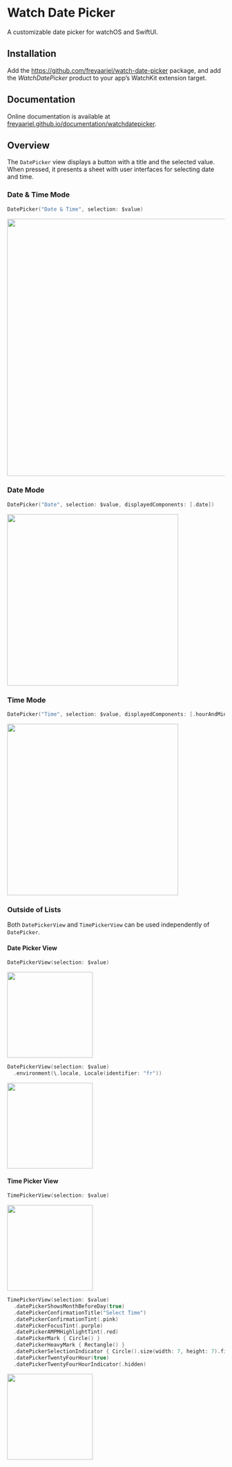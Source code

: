 # Watch Date Picker

A customizable date picker for watchOS and SwiftUI.


## Installation

Add the https://github.com/freyaariel/watch-date-picker package, and add the _WatchDatePicker_ product to your app’s WatchKit extension target.


## Documentation

Online documentation is available at [freyaariel.github.io/documentation/watchdatepicker](https://freyaariel.github.io/documentation/watchdatepicker/).


## Overview

The `DatePicker` view displays a button with a title and the selected value. When pressed, it presents a sheet with user interfaces for selecting date and time.


### Date & Time Mode

```swift
DatePicker("Date & Time", selection: $value)
```

<img src="https://github.com/freyaariel/watch-date-picker/blob/main/Sources/WatchDatePicker/Documentation.docc/Resources/Screenshots/DateAndTimeMode.png?raw=true" alt="" width="594" />


### Date Mode

```swift
DatePicker("Date", selection: $value, displayedComponents: [.date])
```

<img src="https://github.com/freyaariel/watch-date-picker/blob/main/Sources/WatchDatePicker/Documentation.docc/Resources/Screenshots/DateMode.png?raw=true" alt="" width="396" />


### Time Mode

```swift
DatePicker("Time", selection: $value, displayedComponents: [.hourAndMinute])
```

<img src="https://github.com/freyaariel/watch-date-picker/blob/main/Sources/WatchDatePicker/Documentation.docc/Resources/Screenshots/TimeMode.png?raw=true" alt="" width="396" />


### Outside of Lists

Both `DatePickerView` and `TimePickerView` can be used independently of `DatePicker`.


#### Date Picker View

```swift
DatePickerView(selection: $value)
```

<img src="https://github.com/freyaariel/watch-date-picker/blob/main/Sources/WatchDatePicker/Documentation.docc/Resources/Screenshots/DatePickerView.png?raw=true" alt="" width="198" />


```swift
DatePickerView(selection: $value)
  .environment(\.locale, Locale(identifier: "fr"))
```

<img src="https://github.com/freyaariel/watch-date-picker/blob/main/Sources/WatchDatePicker/Documentation.docc/Resources/Screenshots/DatePickerView~fr.png?raw=true" alt="" width="198" />


#### Time Picker View

```swift
TimePickerView(selection: $value)
```

<img src="https://github.com/freyaariel/watch-date-picker/blob/main/Sources/WatchDatePicker/Documentation.docc/Resources/Screenshots/TimePickerView.png?raw=true" alt="" width="198" />


```swift
TimePickerView(selection: $value)
  .datePickerShowsMonthBeforeDay(true)
  .datePickerConfirmationTitle("Select Time")
  .datePickerConfirmationTint(.pink)
  .datePickerFocusTint(.purple)
  .datePickerAMPMHighlightTint(.red)
  .datePickerMark { Circle() }
  .datePickerHeavyMark { Rectangle() }
  .datePickerSelectionIndicator { Circle().size(width: 7, height: 7).fill(.mint) }
  .datePickerTwentyFourHour(true)
  .datePickerTwentyFourHourIndicator(.hidden)
```
<!--  selectionIndicatorRadius: 7,-->
<!--  selectionIndicatorColor: .mint,-->
<!--  focusColor: .purple,-->
<!--  amPMHighlightColor: .yellow,-->
<!--  markSize: CGSize(width: 5.5, height: 3),-->
<!--  markFill: AnyShapeStyle(Color.white.opacity(0.75)),-->
<!--  emphasizedMarkSize: CGSize(width: 2, height: 7),-->
<!--  emphasizedMarkFill: AnyShapeStyle(Color.pink)-->

<img src="https://github.com/freyaariel/watch-date-picker/blob/main/Sources/WatchDatePicker/Documentation.docc/Resources/Screenshots/TimePickerView~custom.png?raw=true" alt="" width="198" />

<!--

**ℹ️ Note:**

The API exposed by `WatchDatePicker` is different from that of SwiftUI’s built-in date picker. When sharing code between multiple platforms, `#if os(watchOS)`, target memberships, or namespaces can be used to disambiguate.


## Topics

### Setting Date Picker Mode

```swift
var mode: DatePicker.Mode
```
Mode that determines the appearance of a date picker. Default is `.dateAndTime`.


### Customizing Appearance

```swift
var confirmationColor: Color? 
```
The color for the date & time confirmation button.
Default is `.green`.
When `mode` is not `.dateAndTime`, this value is ignored.

```swift
var confirmationTitleKey: LocalizedStringKey?
```
The title of the date & time confirmation button.
Default is “Continue” if `mode` is `.dateAndTime`, or “Done” if `mode` is `.date`.
When `mode` is `.time` or nil, this value is ignored.

```swift
var selectionIndicatorRadius: CGFloat?
```
The radius of the time selection indicators.
Default is 2.25.
When `mode` is `.date`, this value is ignored.

```swift
var selectionIndicatorColor: Color?
```
The color for the time selection indicators.
Default is `.accentColor`.
When `mode` is `.date`, this value is ignored.

```swift
var focusColor: Color?
```
The color for the focus outline of time fields.
Default is `.green`.

-->

<!-- TODO: add more -->
